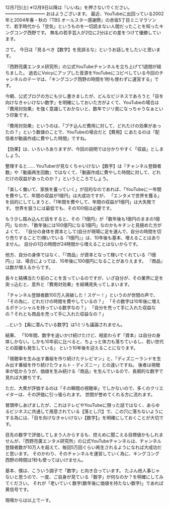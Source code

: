 12月7日(土) ※12月9日以降は『いいね』を押さないでください。
━━━━━━━━━
おはようございます。
最近、YouTubeに出回っている2002年と2004年春・秋の『TBS オールスター感謝際』の赤坂5丁目ミニマラソンで、若手時代から「空気」というものを一切読まない人間だったことを知ったキングコング西野です。
無名の若手芸人が2位に2分ほどの差をつけて優勝しています。

さて。
今日は『見るべき【数字】を見誤るな』というお話しをしたいと思います。

『西野亮廣エンタメ研究所』の公式YouTubeチャンネルを立ち上げて1週間が経ちました。
過去にVoicyにアップした音源をYouTubeにコピペしている今回のチャンネルのテーマは、「キングコング西野の時間を1秒も使わずに運営する」です。

今朝、公式ブログの方にも少し書きましたが、どんなビジネスであろうと「目を向けなきゃいけない数字」を明確にしておいた方がよくて、YouTubeの場合は『費用対効果』を強く意識しておかないと、数年でジリ貧になっちゃうなぁという印象です。

『費用対効果』というのは、「ブチ込んだ費用に対して、どれたけの効果があったの？」という数値のことで、YouTubeの場合だと【費用】にあたるのは「配信者が動画作成に費やした時間」ですね。

【効果】は、いろいろありますが、今回の説明では分かりやすく「収益」としましょう。

整理すると……
YouTuberが見なくちゃいけない【数字】は『チャンネル登録者数』や『動画再生回数』ではなくて、「動画作成に費やした時間に対して、どれだけの収益があったのか？」というところでしょう。

「楽しく働いて、家族を養っていく」が目的なのであれば、「YouTubeに一年間を費やして、年間の収益が1億円」は大成功ですが、
「エンタメで世界を獲る」を目的にしてしまうと、「1年間を費やして、年間の収益が1億円」は大失敗です。
世界を狙うには最低でも、その100倍は必要です。

もう少し踏み込んだ話をすると、その『1億円』が「数年後も1億円のままの1億円」なのか、「数年後には100億円になる1億円」なのかもキチンと見極めた方がよくて、
「自分の身体を資本として(自分が現場に足を運んで、自分の時間を切り売りすることで)稼いでいる『1億円』」は、10年後も基本、増えることはありません。
自分の1日の時間が24時間から増えることはないからです。

他方、自分の身体ではなく、「『商品』が資本となって稼いでくれている『1億円』」は、場合によっては、10年後に100億円になることがありえます。
『商品』は数が増えるからです。

長々と結構当たり前のことを言っているのですが、いざ自分が、その業界に足を突っ込むと、意外と『費用対効果』を結構見失ってしまいます。

「チャンネル登録者数100万人突破した！スゲー！」というのが世間の声で、
「その為に、どれだけの時間を費やしているの？」
「その数字は10年後に増えるポテンシャルを持っている数字なの？」
「自分を売って手に入れた収益なの？それとも商品を売って手に入れた収益なの？」

…という【奥に潜んでいる数字】は1ミリも議論されません。

結果、
「10年間、数字を追いかけ続けたけど、相変わらず『資本』は自分の身体しかない。しかも10年前に比べると、ちょっと体力も落ちているし、若い世代との距離も発生している」
という10年後を迎えることになります。

「視聴率を生み出す番組を作り続けたテレビマン」と、「ディズニーランドを生み出す番組を作り続けたウォルト・ディズニー」との違いですね。
後者は視聴率が低かろうが、価値を生み続ける『商品』を生んでいるので、長期的な数字で見れば大勝ちです。

ただ、大衆が評価するのは「その瞬間の視聴率」でしかないので、多くのクリエイターは、その評価に引っ張られます。
世間が誉めてくれる方に流れます。

冒頭申しあげましたが、これはテレビやYouTubeに限った話ではなく、あらゆるビジネスに共通して用意されている【落とし穴】で、この穴に落ちないようにする為には、「目を向けなきゃいけない【数字】」を明確にしておくことが大切です。

目先の数字で評価してしまう人からするも、控えめに聞こえる目標値かもしれませんが、『西野亮廣エンタメ研究所』の公式YouTubeチャンネルは、チャンネル登録者数が10万人を超えて、毎回5万回ぐらい再生されるようになれば大成功だと思います。
そのかわり、そのチャンネルを運営していく為に、キングコング西野の時間は1秒も使ってはいけません。

基本、僕は、こういう調子で「数字」と向き合っています。
たぶん他人事じゃないと思うので、一度、ご自身が見ている「数字」が何なのか？を明確にしてみてください。
それが「老いていく数字(数年後に価値を持たない数字)」であれば黄信号です。

現場からは以上でーす。
